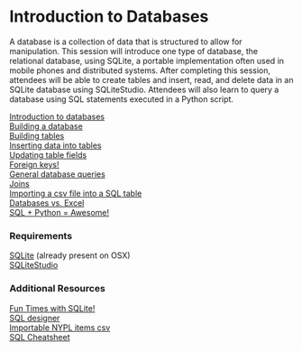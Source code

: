 # Introduction to Databases

A database is a collection of data that is structured to allow for manipulation. This session will introduce one type of database, the relational database, using SQLite, a portable implementation often used in mobile phones and distributed systems. After completing this session, attendees will be able to create tables and insert, read, and delete data in an SQLite database using SQLiteStudio. Attendees will also learn to query a database using SQL statements executed in a Python script.

[Introduction to databases](sections/0-dbintro.md)  
[Building a database](sections/1-builddb.md)  
[Building tables](sections/2-buildtable.md)  
[Inserting data into tables](sections/3-insertdata.md)  
[Updating table fields](sections/4-updatefield.md)  
[Foreign keys!](sections/5-foreignkeys.md)  
[General database queries](sections/6-commonqueries.md)  
[Joins](sections/7-innerjoin.md)  
[Importing a csv file into a SQL table](sections/8-importcsv.md)     
[Databases vs. Excel](sections/9-excel_v_db.md)    
[SQL + Python = Awesome!](sections/10-pyplussql-pseudo.md)    

### Requirements

[SQLite](https://www.sqlite.org/) (already present on OSX)  
[SQLiteStudio](http://sqlitestudio.pl/)  

### Additional Resources

[Fun Times with SQLite!](https://digitalfellows.commons.gc.cuny.edu/2016/04/08/fun-times-with-sqlite-or-a-beginners-tutorial-to-data-management-and-databases-with-sql/)  
[SQL designer](http://ondras.zarovi.cz/sql/demo/)  
[Importable NYPL items csv](https://github.com/GCDigitalFellows/nypl_data.git)  
[SQL Cheatsheet](dbcheatsheet.md)   
